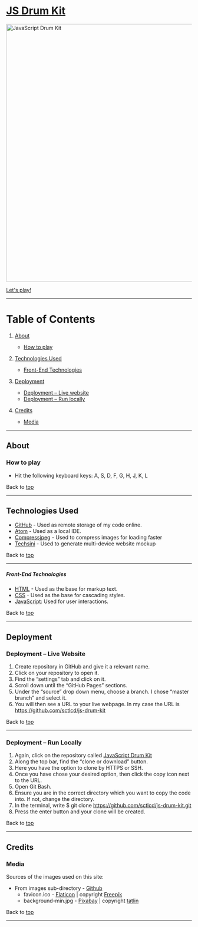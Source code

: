 # [JS Drum Kit](https://sctlcd.github.io/js-drum-kit/)

<img src="https://github.com/sctlcd/js-drum-kit/blob/master/assets/images/javascript_drum_kit_multi_device_website_mockup.png" alt="JavaScript Drum Kit" width="700">

[Let's play!](https://sctlcd.github.io/js-drum-kit/)

---

# Table of Contents <a name="TableOfContents"></a>

1. [About](#About)

	- [How to play](#HowToPlay)

2. [Technologies Used](#TechnologiesUsed)

	- [Front-End Technologies](#Front-end-technologies)

3. [Deployment](#Deployment)

	- [Deployment – Live website](#Deploymentlivewebsite)
	- [Deployment – Run locally](#Deploymentrunlocally)

4. [Credits](#Credits)

	- [Media](#Media)

---

## About <a name="About"></a>

### How to play <a name="HowToPlay"></a>
- Hit the following keyboard keys: A, S, D, F, G, H, J, K, L

Back to [top](#TableOfContents)

 ---

## Technologies Used <a name="TechnologiesUsed"></a>

- [GitHub](https://github.com/) - Used as remote storage of my code online.
- [Atom](https://atom.io/) - Used as a local IDE.
- [Compressjpeg](https://compressjpeg.com/) - Used to compress images for loading faster
- [Techsini](https://techsini.com/multi-mockup/) - Used to generate multi-device website mockup

Back to [top](#TableOfContents)

 ---

##### Front-End Technologies <a name="Front-end-technologies"></a>

- [HTML](https://developer.mozilla.org/en-US/docs/Web/Guide/HTML/HTML5) - Used as the base for markup text.
- [CSS](https://developer.mozilla.org/en-US/docs/Web/CSS/CSS3) - Used as the base for cascading styles.
- [JavaScript](https://www.javascript.com/): Used for user interactions.

Back to [top](#TableOfContents)

 ---

## Deployment <a name="Deployment"></a>

### Deployment – Live Website <a name="Deploymentlivewebsite"></a>

 1.	Create repository in GitHub and give it a relevant name.
 2.	Click on your repository to open it.
 3.	Find the “settings” tab and click on it.
 4.	Scroll down until the “GitHub Pages” sections.
 5.	Under the “source” drop down menu, choose a branch. I chose “master branch” and select it.
 6.	You will then see a URL to your live webpage. In my case the URL is https://github.com/sctlcd/js-drum-kit

Back to [top](#TableOfContents)

 ---

### Deployment – Run Locally <a name="Deploymentrunlocally"></a>

1.	Again, click on the repository called [JavaScript Drum Kit](https://github.com/sctlcd/js-drum-kit)
2.	Along the top bar, find the “clone or download” button.
3.	Here you have the option to clone by HTTPS or SSH.
4.	Once you have chose your desired option, then click the copy icon next to the URL.
5.	Open Git Bash.
6.	Ensure you are in the correct directory which you want to copy the code into. If not, change the directory.
7.	In the terminal, write
			$ git clone https://github.com/sctlcd/js-drum-kit.git
8.	Press the enter button and your clone will be created.

Back to [top](#TableOfContents)

---

## Credits <a name="Credits"></a>

### Media <a name="Media"></a>

Sources of the images used on this site:

- From images sub-directory - [Github](https://github.com/sctlcd/js-drum-kit/tree/master/assets/images)
	- favicon.ico - [Flaticon](https://www.flaticon.com/free-icon/drum_141506?term=drum&related_id=140242&origin=search) | copyright [Freepik](https://www.freepik.com)
	- background-min.jpg - [Pixabay](https://pixabay.com/photos/jazz-double-bass-music-concert-199546/) | copyright [tatlin](https://pixabay.com/users/tatlin-28112/)

Back to [top](#TableOfContents)

---
